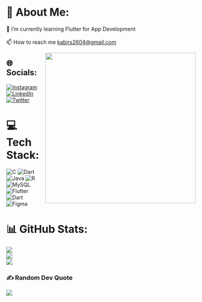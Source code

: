 # 💫 About Me:
🌱 I’m currently learning Flutter for App Development<br><br>📫 How to reach me kabirs2604@gmail.com

<img width="400" hight="400" align="right" src="https://www.google.com/url?sa=i&url=https%3A%2F%2Fgiphy.com%2Fexplore%2Fspongebob&psig=AOvVaw0t-3sY6Tvr0kQMG7qBVBU7&ust=1697611561841000&source=images&cd=vfe&opi=89978449&ved=0CBEQjRxqFwoTCMij-ZS-_IEDFQAAAAAdAAAAABAp">

## 🌐 Socials:
[![Instagram](https://img.shields.io/badge/Instagram-%23E4405F.svg?logo=Instagram&logoColor=white)](https://instagram.com/kabirshukla) [![LinkedIn](https://img.shields.io/badge/LinkedIn-%230077B5.svg?logo=linkedin&logoColor=white)](https://www.linkedin.com/in/kabir-shukla-396247233/) [![Twitter](https://img.shields.io/badge/Twitter-%231DA1F2.svg?logo=Twitter&logoColor=white)](https://twitter.com/KabirShukl) 

# 💻 Tech Stack:
![C](https://img.shields.io/badge/c-%2300599C.svg?style=plastic&logo=c&logoColor=white) ![Dart](https://img.shields.io/badge/dart-%230175C2.svg?style=plastic&logo=dart&logoColor=white) ![Java](https://img.shields.io/badge/java-%23ED8B00.svg?style=plastic&logo=openjdk&logoColor=white) ![R](https://img.shields.io/badge/r-%23276DC3.svg?style=plastic&logo=r&logoColor=white) ![MySQL](https://img.shields.io/badge/mysql-%2300000f.svg?style=plastic&logo=mysql&logoColor=white) ![Flutter](https://img.shields.io/badge/Flutter-%2302569B.svg?style=plastic&logo=Flutter&logoColor=white) ![Dart](https://img.shields.io/badge/dart-%230175C2.svg?style=plastic&logo=dart&logoColor=white) ![Figma](https://img.shields.io/badge/figma-%23F24E1E.svg?style=plastic&logo=figma&logoColor=white)
# 📊 GitHub Stats:
![](https://github-readme-stats.vercel.app/api?username=importKabir&theme=highcontrast&hide_border=false&include_all_commits=true&count_private=false)<br/>
![](https://github-readme-streak-stats.herokuapp.com/?user=importKabir&theme=highcontrast&hide_border=false)<br/>
![](https://github-readme-stats.vercel.app/api/top-langs/?username=importKabir&theme=highcontrast&hide_border=false&include_all_commits=true&count_private=false&layout=compact)

### ✍️ Random Dev Quote
![](https://quotes-github-readme.vercel.app/api?type=vetical&theme=merko)


